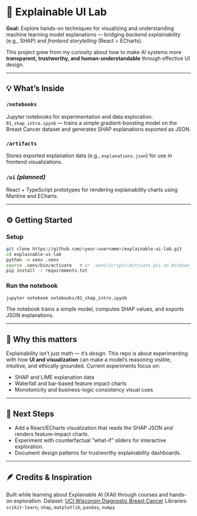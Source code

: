 # 🧠 Explainable UI Lab

**Goal:** Explore hands-on techniques for visualizing and understanding machine learning model explanations — bridging *backend explainability* (e.g., SHAP) and *frontend storytelling* (React + ECharts).

This project grew from my curiosity about how to make AI systems more **transparent, trustworthy, and human-understandable** through effective UI design.

---

## 💡 What’s Inside

### `/notebooks`

Jupyter notebooks for experimentation and data exploration.
`01_shap_intro.ipynb` — trains a simple gradient-boosting model on the Breast Cancer dataset and generates SHAP explanations exported as JSON.

### `/artifacts`

Stores exported explanation data (e.g., `explanations.json`) for use in frontend visualizations.

### `/ui` *(planned)*

React + TypeScript prototypes for rendering explainability charts using Mantine and ECharts.

---

## ⚙️ Getting Started

### Setup

```bash
git clone https://github.com/<your-username>/explainable-ui-lab.git
cd explainable-ui-lab
python -m venv .venv
source .venv/bin/activate   # or .venv\Scripts\Activate.ps1 on Windows
pip install -r requirements.txt
```

### Run the notebook

```bash
jupyter notebook notebooks/01_shap_intro.ipynb
```

The notebook trains a simple model, computes SHAP values, and exports JSON explanations.

---

## 🧩 Why this matters

Explainability isn’t just math — it’s *design*.
This repo is about experimenting with how **UI and visualization** can make a model’s reasoning visible, intuitive, and ethically grounded.
Current experiments focus on:

* SHAP and LIME explanation data
* Waterfall and bar-based feature impact charts
* Monotonicity and business-logic consistency visual cues

---

## 🔮 Next Steps

* Add a React/ECharts visualization that reads the SHAP JSON and renders feature-impact charts.
* Experiment with counterfactual “what-if” sliders for interactive exploration.
* Document design patterns for trustworthy explainability dashboards.

---

## 🪶 Credits & Inspiration

Built while learning about Explainable AI (XAI) through courses and hands-on exploration.
Dataset: [UCI Wisconsin Diagnostic Breast Cancer](https://archive.ics.uci.edu/ml/datasets/Breast+Cancer+Wisconsin+%28Diagnostic%29)
Libraries: `scikit-learn`, `shap`, `matplotlib`, `pandas`, `numpy`
